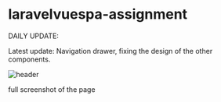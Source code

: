 # laravelvuespa-assignment


DAILY UPDATE:

Latest update: Navigation drawer, fixing the design of the other components.

![header](https://user-images.githubusercontent.com/51391240/133416074-51646b79-4ab5-4e18-b181-20af6875b5a7.JPG)


full screenshot of the page
